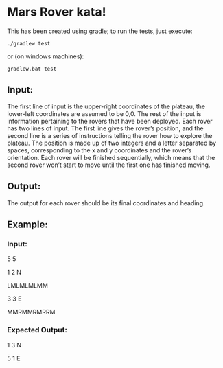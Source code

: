 Mars Rover kata!
===

This has been created using gradle; to run the tests, just execute:

```
./gradlew test
```

or (on windows machines):

```
gradlew.bat test
```


## Input:

The first line of input is the upper-right coordinates of the plateau, the lower-left coordinates are assumed to be 0,0.
The rest of the input is information pertaining to the rovers that have been deployed. Each rover has two lines of input. The first line gives the rover’s position, and the second line is a series of instructions telling the rover how to explore the plateau.
The position is made up of two integers and a letter separated by spaces, corresponding to the x and y coordinates and the rover’s orientation.
Each rover will be finished sequentially, which means that the second rover won’t start to move until the first one has finished moving.

## Output:

The output for each rover should be its final coordinates and heading.

## Example:

### Input:

5 5

1 2 N

LMLMLMLMM

3 3 E

MMRMMRMRRM

### Expected Output:

1 3 N

5 1 E